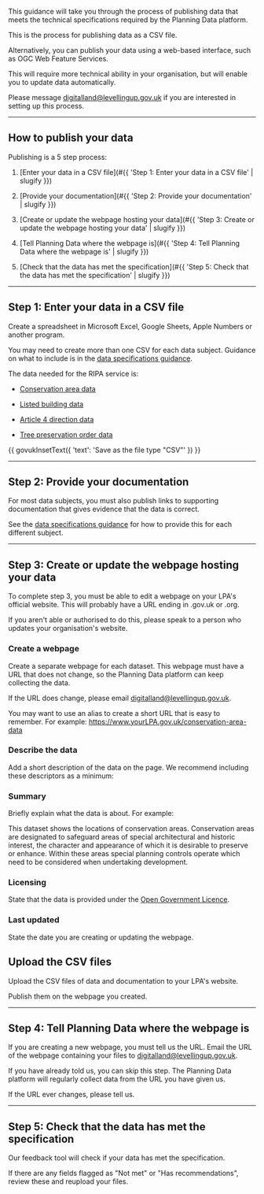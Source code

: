 This guidance will take you through the process of publishing data that meets the technical specifications required by the Planning Data platform.

This is the process for publishing data as a CSV file. 

Alternatively, you can publish your data using a web-based interface, such as OGC Web Feature Services. 

This will require more technical ability in your organisation, but will enable you to update data automatically. 

Please message <digitalland@levellingup.gov.uk> if you are interested in setting up this process.

---

How to publish your data
------------------------

Publishing is a 5 step process:

1.  [Enter your data in a CSV file](#{{ 'Step 1: Enter your data in a CSV file' | slugify }})

2.  [Provide your documentation](#{{ 'Step 2: Provide your documentation' | slugify }})

3.  [Create or update the webpage hosting your data](#{{ 'Step 3: Create or update the webpage hosting your data' | slugify }})

4.  [Tell Planning Data where the webpage is](#{{ 'Step 4: Tell Planning Data where the webpage is' | slugify }})

5.  [Check that the data has met the specification](#{{ 'Step 5: Check that the data has met the specification' | slugify }})

---

Step 1: Enter your data in a CSV file
-------------------------------------

Create a spreadsheet in Microsoft Excel, Google Sheets, Apple Numbers or another program. 

You may need to create more than one CSV for each data subject. Guidance on what to include is in the [data specifications guidance](https://docs.google.com/document/d/1238jN1pfz80I2WKVArPi8mhzwOfVrLr5CmYKS0N1uLk/edit#).

The data needed for the RIPA service is:

-   [Conservation area data](https://docs.google.com/document/u/2/d/17UJ5BP7Sn8Nj6o5xqUxZ8uRB0VbNaH4nf1-U9402Bj0/edit)

-   [Listed building data](https://docs.google.com/document/u/2/d/1YO-cyeH2Veed9_4QVD3fVlrW7SYBPNXTrPeLbI3t6Co/edit)

-   [Article 4 direction data](https://docs.google.com/document/u/2/d/1C-H0onpeJm4s6bht6272NGJosqq0PE9wK0IFRQlH3U8/edit)

-   [Tree preservation order data](https://docs.google.com/document/d/15hXa1D552dZ9gcZ5R6_Jqafq3yCaGgfQRbQ48AdePPQ/edit#)

{{ govukInsetText({ 'text': 'Save as the file type "CSV"' }) }}

---

Step 2: Provide your documentation
----------------------------------

For most data subjects, you must also publish links to supporting documentation that gives evidence that the data is correct.

See the [data specifications guidance](https://docs.google.com/document/d/1238jN1pfz80I2WKVArPi8mhzwOfVrLr5CmYKS0N1uLk/edit#) for how to provide this for each different subject.

---

Step 3: Create or update the webpage hosting your data
------------------------------------------------------

To complete step 3, you must be able to edit a webpage on your LPA's official website. This will probably have a URL ending in .gov.uk or .org.

If you aren't able or authorised to do this, please speak to a person who updates your organisation's website.

### Create a webpage

Create a separate webpage for each dataset. This webpage must have a URL that does not change, so the Planning Data platform can keep collecting the data.

If the URL does change, please email <digitalland@levellingup.gov.uk>.

You may want to use an alias to create a short URL that is easy to remember. For example: https://www.yourLPA.gov.uk/conservation-area-data

### Describe the data

Add a short description of the data on the page. We recommend including these descriptors as a minimum:

### Summary

Briefly explain what the data is about. For example:

This dataset shows the locations of conservation areas. Conservation areas are designated to safeguard areas of special architectural and historic interest, the character and appearance of which it is desirable to preserve or enhance. Within these areas special planning controls operate which need to be considered when undertaking development.

### Licensing

State that the data is provided under the [Open Government Licence](https://www.nationalarchives.gov.uk/doc/open-government-licence/version/3/).

### Last updated

State the date you are creating or updating the webpage.

Upload the CSV files
--------------------

Upload the CSV files of data and documentation to your LPA's website. 

Publish them on the webpage you created.

---

Step 4: Tell Planning Data where the webpage is
-----------------------------------------------

If you are creating a new webpage, you must tell us the URL. Email the URL of the webpage containing your files to <digitalland@levellingup.gov.uk>.

If you have already told us, you can skip this step. The Planning Data platform will regularly collect data from the URL you have given us.

If the URL ever changes, please tell us.

---

Step 5: Check that the data has met the specification
-----------------------------------------------------

Our feedback tool will check if your data has met the specification.

If there are any fields flagged as "Not met" or "Has recommendations", review these and reupload your files.
